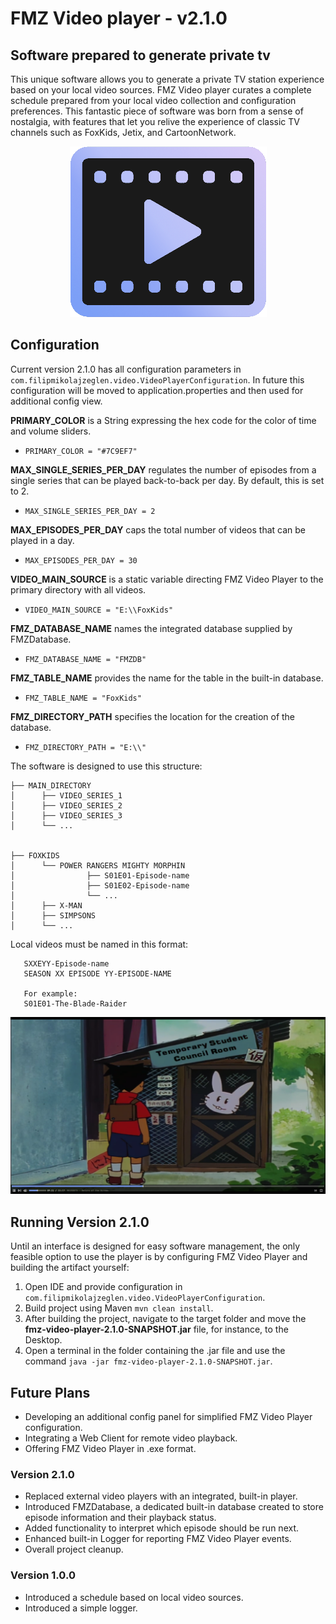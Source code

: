 # FMZ Video player - v2.1.0

## Software prepared to generate private tv

This unique software allows you to generate a private TV station experience based on your local video sources.
FMZ Video player curates a complete schedule prepared from your local video collection and configuration preferences.
This fantastic piece of software was born from a sense of nostalgia, with features that let you relive the experience of classic TV channels such as FoxKids, Jetix, and CartoonNetwork.

<p align="center">
  <img src="src/main/resources/fmzPlayerIcon.png">
</p>

## Configuration

Current version 2.1.0 has all configuration parameters in `com.filipmikolajzeglen.video.VideoPlayerConfiguration`.
In future this configuration will be moved to application.properties and then used for additional config view.

**PRIMARY_COLOR** is a String expressing the hex code for the color of time and volume sliders.

- `PRIMARY_COLOR = "#7C9EF7"`

**MAX_SINGLE_SERIES_PER_DAY** regulates the number of episodes from a single series that can be played back-to-back per day. By default, this is set to 2.

- `MAX_SINGLE_SERIES_PER_DAY = 2`

**MAX_EPISODES_PER_DAY** caps the total number of videos that can be played in a day.

- `MAX_EPISODES_PER_DAY = 30`

**VIDEO_MAIN_SOURCE** is a static variable directing FMZ Video Player to the primary directory with all videos.

- `VIDEO_MAIN_SOURCE = "E:\\FoxKids"`

**FMZ_DATABASE_NAME** names the integrated database supplied by FMZDatabase.

- `FMZ_DATABASE_NAME = "FMZDB"`

**FMZ_TABLE_NAME** provides the name for the table in the built-in database.

- `FMZ_TABLE_NAME = "FoxKids"`

**FMZ_DIRECTORY_PATH** specifies the location for the creation of the database.

- `FMZ_DIRECTORY_PATH = "E:\\"`

The software is designed to use this structure:
    
    ├── MAIN_DIRECTORY
    │      ├── VIDEO_SERIES_1
    │      ├── VIDEO_SERIES_2
    │      ├── VIDEO_SERIES_3
    │      └── ...


    ├── FOXKIDS
    │      └── POWER RANGERS MIGHTY MORPHIN
    │                ├── S01E01-Episode-name
    │                ├── S01E02-Episode-name
    │                └── ...
    │      ├── X-MAN
    │      ├── SIMPSONS
    │      └── ...

Local videos must be named in this format:

       SXXEYY-Episode-name
       SEASON XX EPISODE YY-EPISODE-NAME
       
       For example:
       S01E01-The-Blade-Raider

<p align="center">
  <img src="src/main/resources/FMZVideoPlayerScreen1.png">
</p>

## Running Version 2.1.0
Until an interface is designed for easy software management, the only feasible option to use the player is by configuring FMZ Video Player and building the artifact yourself:

1. Open IDE and provide configuration in `com.filipmikolajzeglen.video.VideoPlayerConfiguration`.
2. Build project using Maven `mvn clean install`.
3. After building the project, navigate to the target folder and move the **fmz-video-player-2.1.0-SNAPSHOT.jar** file, for instance, to the Desktop.
4. Open a terminal in the folder containing the .jar file and use the command `java -jar fmz-video-player-2.1.0-SNAPSHOT.jar`.

## Future Plans
- Developing an additional config panel for simplified FMZ Video Player configuration.
- Integrating a Web Client for remote video playback.
- Offering FMZ Video Player in .exe format.

### Version 2.1.0
- Replaced external video players with an integrated, built-in player.
- Introduced FMZDatabase, a dedicated built-in database created to store episode information and their playback status.
- Added functionality to interpret which episode should be run next.
- Enhanced built-in Logger for reporting FMZ Video Player events.
- Overall project cleanup.

### Version 1.0.0
- Introduced a schedule based on local video sources.
- Introduced a simple logger.
